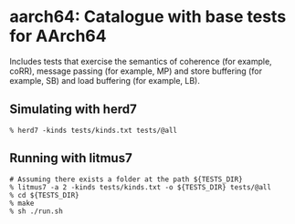 aarch64: Catalogue with base tests for AArch64
==============================================

Includes tests that exercise the semantics of coherence (for example,
coRR), message passing (for example, MP) and store buffering (for
example, SB) and load buffering (for example, LB).

Simulating with herd7
---------------------

    % herd7 -kinds tests/kinds.txt tests/@all

Running with litmus7
--------------------

    # Assuming there exists a folder at the path ${TESTS_DIR}
    % litmus7 -a 2 -kinds tests/kinds.txt -o ${TESTS_DIR} tests/@all
    % cd ${TESTS_DIR}
    % make
    % sh ./run.sh
